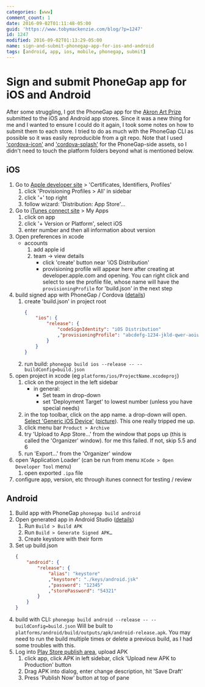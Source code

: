 ```yaml
---
categories: [www]
comment_count: 1
date: 2016-09-02T01:11:48-05:00
guid: 'https://www.tobymackenzie.com/blog/?p=1247'
id: 1247
modified: 2016-09-02T01:13:29-05:00
name: sign-and-submit-phonegap-app-for-ios-and-android
tags: [android, app, ios, mobile, phonegap, submit]
---
```


Sign and submit PhoneGap app for iOS and Android
================================================

After some struggling, I got the PhoneGap app for the [Akron Art Prize](http://akronartprize.org/) submitted to the iOS and Android app stores.  Since it was a new thing for me and I wanted to ensure I could do it again, I took some notes on how to submit them to each store.  I tried to do as much with the PhoneGap CLI as possible so it was easily reproducible from a git repo.  Note that I used ['cordova-icon'](https://github.com/AlexDisler/cordova-icon) and ['cordova-splash'](https://github.com/AlexDisler/cordova-splash) for the PhoneGap-side assets, so I didn't need to touch the platform folders beyond what is mentioned below.

<!--more-->

iOS
------

1. Go to [Apple developer site](https://developer.apple.com) > 'Certificates, Identifiers, Profiles'
	1. click 'Provisioning Profiles > All' in sidebar
	2. click '+' top right
	3. follow wizard: 'Distribution: App Store'…
2. Go to [iTunes connect site](https://itunesconnect.apple.com) > My Apps
	1. click on app
	2. click '+ Version or Platform', select iOS
	3. enter number and then all information about version
3. Open preferences in xcode
	- accounts
		1. add apple id
		2. team -> view details
			- click 'create' button near 'iOS Distribution'
			- provisioning profile will appear here after creating at developer.apple.com and opening.  You can right click and select to see the profile file, whose name will have the `provisioningProfile` for 'build.json' in the next step
4. build signed app with PhoneGap / Cordova ([details](https://cordova.apache.org/docs/en/latest/guide/platforms/ios/index.html))
	1. create 'build.json' in project root
		``` json
		{
			"ios": {
				"release": {
					"codeSignIdentity": "iOS Distribution"
					,"provisioningProfile": "abcdefg-1234-jkld-qwer-aoiuwer2938sf"
				}
			}
		}
		```
	2. run build: `phonegap build ios --release -- --buildConfig=build.json`
5. open project in xcode (eg `platforms/ios/ProjectName.xcodeproj`)
	1. click on the project in the left sidebar
		- in general:
			- Set team in drop-down
			- set 'Deployment Target' to lowest number (unless you have special needs)
	2. in the top toolbar, click on the app name.  a drop-down will open.  [Select 'Generic iOS Device'](http://stackoverflow.com/a/5267479) ([picture](http://stackoverflow.com/a/26315459/1139122)).  This one really tripped me up.
	3. click menu bar `Product > Archive`
	4. try 'Upload to App Store…' from the window that pops up (this is called the 'Organizer' window).  for me this failed.  If not, skip 5.5 and 6
	5. run 'Export…' from the 'Organizer' window
6. open 'Application Loader' (can be run from menu `XCode > Open Developer Tool` menu)
	1. open exported `.ipa` file
7. configure app, version, etc through itunes connect for testing / review

Android
--------
1. Build app with PhoneGap `phonegap build android`
2. Open generated app in Android Studio ([details](https://developer.android.com/studio/publish/app-signing.html))
	1. Run `Build > Build APK`
	2. Run `Build > Generate Signed APK…`
	3. Create keystore with their form
3. Set up build.json
	``` json
	{
		"android": {
			"release": {
				"alias": "keystore"
				,"keystore": "./keys/android.jsk"
				,"password": "12345"
				,"storePassword": "54321"
			}
		}
	}
	```
4. build with CLI: `phonegap build android --release -- --buildConfig=build.json`
	Will be built to `platforms/android/build/outputs/apk/android-release.apk`.  You may need to run the build multiple times or delete a previous build, as I had some troubles with this.
5. Log into [Play Store publish area](https://play.google.com/apps/publish), upload APK
	1. click app, click APK in left sidebar, click 'Upload new APK to Production' button
	2. Drag APK into dialog, enter change description, hit 'Save Draft'
	3. Press 'Publish Now' button at top of pane
